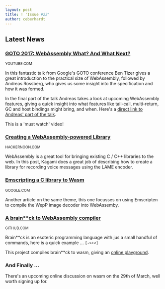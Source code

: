 ```yaml
---
layout: post
title: ! 'Issue #22'
author: ceberhardt
---
```


## Latest News

### [GOTO 2017: WebAssembly What? And What Next?](https://www.youtube.com/watch?v=R9wn99Xheq4)

<small>YOUTUBE.COM</small>

In this fantastic talk from Google's GOTO conference Ben Tizer gives a great introduction to the practical size of WebAssembly, followed by Andreas Rossberg, who gives us some insight into the specification and how it was formed.

In the final part of the talk Andreas takes a look at upcoming WebAssembly features, giving a quick insight into what features like tail-call, multi-return, GC and host bindings might bring, and when. Here's a [direct link to Andreas' part of the talk](https://youtu.be/R9wn99Xheq4?t=34m34s).

This is a 'must watch' video!

### [Creating a WebAssembly-powered Library](https://hackernoon.com/creating-webassembly-powered-library-for-modern-web-846da334f8fc)

<small>HACKERNOON.COM</small>

WebAssembly is a great tool for bringing existing C / C++ libraries to the web. In this post, Kagami does a great job of describing how to create a library for recording voice messages using the LAME encoder.

### [Emscripting a C library to Wasm](https://developers.google.com/web/updates/2018/03/emscripting-a-c-library)

<small>GOOGLE.COM</small>

Another article on the same theme, this one focusses on using Emscripten to compile the WepP image decoder into WebAssemby.

### [A brain**ck to WebAssembly compiler](https://github.com/verdie-g/brainfuck2wasm)

<small>GITHUB.COM</small>

Brain**ck is an esoteric programming language with jus a small handful of commands, here is a quick example ... `[->+<]`

This project compiles brain**ck to wasm, giving an [online playground](https://verdie-g.github.io/brainfuck2wasm/).

### And Finally ...

There's an upcoming online discussion on wasm on the 29th of March, well worth signing up for.
